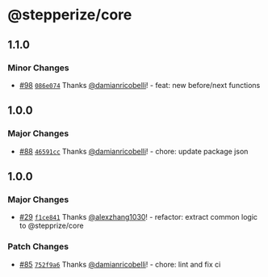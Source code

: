 # @stepperize/core

## 1.1.0

### Minor Changes

- [#98](https://github.com/damianricobelli/stepperize/pull/98) [`086e074`](https://github.com/damianricobelli/stepperize/commit/086e074ad39c731229910daa26e6ed099ddb923a) Thanks [@damianricobelli](https://github.com/damianricobelli)! - feat: new before/next functions

## 1.0.0

### Major Changes

- [#88](https://github.com/damianricobelli/stepperize/pull/88) [`46591cc`](https://github.com/damianricobelli/stepperize/commit/46591cc7aabf6d2730cf8296166792a4c33c2d2b) Thanks [@damianricobelli](https://github.com/damianricobelli)! - chore: update package json

## 1.0.0

### Major Changes

- [#29](https://github.com/damianricobelli/stepperize/pull/29) [`f1ce841`](https://github.com/damianricobelli/stepperize/commit/f1ce841411844be787339e269de1a9003ebe715b) Thanks [@alexzhang1030](https://github.com/alexzhang1030)! - refactor: extract common logic to @stepprize/core

### Patch Changes

- [#85](https://github.com/damianricobelli/stepperize/pull/85) [`752f9a6`](https://github.com/damianricobelli/stepperize/commit/752f9a6907cc5e7e623a66350c82eeba9559fea7) Thanks [@damianricobelli](https://github.com/damianricobelli)! - chore: lint and fix ci
